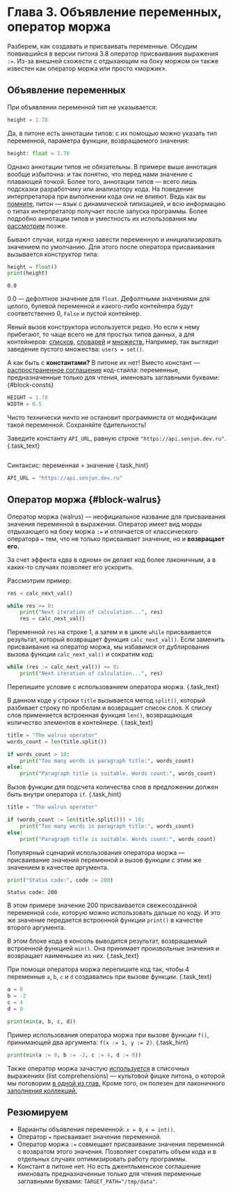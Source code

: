 # Глава 3. Объявление переменных, оператор моржа

Разберем, как создавать и присваивать переменные. Обсудим появившийся в версии питона 3.8 оператор присваивания выражения `:=`. Из-за внешней схожести с отдыхающим на боку моржом он также известен как оператор моржа или просто «моржик».

## Объявление переменных
При объявлении переменной тип не указывается:

```python
height = 1.78
```

Да, в питоне есть аннотации типов: с их помощью можно указать тип переменной, параметра функции, возвращаемого значения: 

```python
height: float = 1.78
```

Однако аннотации типов не обязательны. В примере выше аннотация вообще избыточна: и так понятно, что перед нами значение с плавающей точкой. Более того, аннотации типов — всего лишь подсказки разработчику или анализатору кода. На поведение интерпретатора при выполнении кода они не влияют. Ведь как вы [помните,](/courses/python/chapters/python_chapter_0010#block-dynamic-typing) питон — язык с динамической типизацией, и всю информацию о типах интерпретатор получает после запуска программы. Более подробно аннотации типов и уместность их использования мы [рассмотрим](/courses/python/chapters/python_chapter_0330/) позже.

Бывают случаи, когда нужно завести переменную и инициализировать значением по умолчанию. Для этого после оператора присваивания вызывается конструктор типа:

```python {.example_for_playground}
height = float()
print(height)
```
```
0.0
```

0.0 — дефолтное значение для `float`. Дефолтными значениями для целого, булевой переменной и какого-либо контейнера будут соответственно 0, `False` и пустой контейнер.

Явный вызов конструктора используется редко. Но если к нему прибегают, то чаще всего не для простых типов данных, а для контейнеров: [списков,](/courses/python/chapters/python_chapter_0110/) [словарей](/courses/python/chapters/python_chapter_0150/) и [множеств.](/courses/python/chapters/python_chapter_0140/) Например, так выглядит заведение пустого множества: `users = set()`.


А как быть с **константами?** В питоне их нет! Вместо констант — [распространенное соглашение](https://peps.python.org/pep-0008/#constants) код-стайла: переменные, предназначенные только для чтения, именовать заглавными буквами: {#block-consts}

```python
HEIGHT = 1.78
WIDTH = 0.5
```

Чисто технически ничто не остановит программиста от модификации такой переменной. Сохраняйте бдительность!

Заведите константу `API_URL`, равную строке `"https://api.senjun.dev.ru"`. {.task_text}

```python  {.task_source #python_chapter_0030_task_0010}
```
Синтаксис: переменная = значение {.task_hint}
```python {.task_answer}
API_URL = "https://api.senjun.dev.ru"
```

## Оператор моржа {#block-walrus}
Оператор моржа (walrus) — неофициальное название для присваивания значения переменной в выражении. Оператор имеет вид морды отдыхающего на боку моржа `:=` и отличается от классического оператора `=` тем, что не только присваивает значение, но и **возвращает его.**

За счет эффекта «два в одном» он делает код более лаконичным, а в каких-то случаях позволяет его ускорить.

Рассмотрим пример:

```python
res = calc_next_val()

while res >= 0:
    print("Next iteration of calculation...", res)
    res = calc_next_val()
```

Переменной `res` на строке 1, а затем и в цикле `while` присваивается результат, который возвращает функция `calc_next_val()`. Если заменить присваивание на оператор моржа, мы избавимся от дублирования вызова функции `calc_next_val()` и сократим код:

```python
while (res := calc_next_val()) >= 0:
    print("Next iteration of calculation...", res)
```

Перепишите условие с использованием оператора моржа. {.task_text}

В данном коде у строки `title` вызывается метод `split()`, который разбивает строку по пробелам и возвращает список слов. К списку слов применяется встроенная функция `len()`, возвращающая количество элементов в контейнере. {.task_text}

```python {.task_source #python_chapter_0030_task_0020}
title = "The walrus operator"
words_count = len(title.split())

if words_count > 10:
    print("Too many words in paragraph title:", words_count)
else:
    print("Paragraph title is suitable. Words count:", words_count)

```
Вызов функции для подсчета количества слов в предложении должен быть внутри оператора `if`. {.task_hint}
```python {.task_answer}
title = "The walrus operator"

if (words_count := len(title.split())) > 10:
    print("Too many words in paragraph title:", words_count)
else:
    print("Paragraph title is suitable. Words count:", words_count)
```

Популярный сценарий использования оператора моржа — присваивание значения переменной и вызов функции с этим же значением в качестве аргумента.

```python {.example_for_playground}
print("Status code:", code := 200)
```
```
Status code: 200
```

В этом примере значение 200 присваивается свежесозданной переменной `code`, которую можно использовать дальше по коду. И это же значение передается встроенной функции `print()` в качестве второго аргумента. 

В этом блоке кода в консоль выводится результат, возвращаемый встроенной функцией `min()`. Она принимает произвольные значения и возвращает наименьшее из них. {.task_text}

При помощи оператора моржа перепишите код так, чтобы 4 переменные `a`, `b`, `c` и `d` создавались при вызове функции. {.task_text}

```python {.task_source #python_chapter_0030_task_0030}
a = 8
b = -2
c = 4
d = 0

print(min(a, b, c, d))
```
Пример использования оператора моржа при вызове функции `f()`, принимающей два аргумента: `f(x := 1, y := 2)`. {.task_hint}
```python {.task_answer}
print(min(a := 8, b := -2, c := 4, d := 0))
```

Также оператор моржа зачастую [используется](/courses/python/chapters/python_chapter_0240/#block-walrus) в списочных выражениях (list comprehensions) — культовой фишке питона, о которой мы поговорим [в одной из глав.](/courses/python/chapters/python_chapter_0240/) Кроме того, он полезен для лаконичного [заполнения коллекций.](/courses/python/chapters/python_chapter_0120/#block-walrus)

## Резюмируем
- Варианты объявления переменной: `x = 0`, `x = int()`.
- Оператор `=` присваивает значение переменной.
- Оператор моржа `:=` совмещает присваивание значения переменной с возвратом этого значения. Позволяет сократить объем кода и в отдельных случаях оптимизировать работу программы.
- Констант в питоне нет. Но есть джентльменское соглашение именовать предназначенные только для чтения переменные заглавными буквами: `TARGET_PATH="/tmp/data"`.
